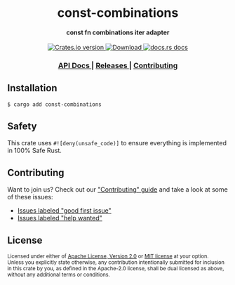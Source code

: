 <h1 align="center">const-combinations</h1>
<div align="center">
  <strong>
    const fn combinations iter adapter
  </strong>
</div>

<br />

<div align="center">
  <!-- Crates version -->
  <a href="https://crates.io/crates/const-combinations">
    <img src="https://img.shields.io/crates/v/const-combinations.svg?style=flat-square"
    alt="Crates.io version" />
  </a>
  <!-- Downloads -->
  <a href="https://crates.io/crates/const-combinations">
    <img src="https://img.shields.io/crates/d/const-combinations.svg?style=flat-square"
      alt="Download" />
  </a>
  <!-- docs.rs docs -->
  <a href="https://docs.rs/const-combinations">
    <img src="https://img.shields.io/badge/docs-latest-blue.svg?style=flat-square"
      alt="docs.rs docs" />
  </a>
</div>

<div align="center">
  <h3>
    <a href="https://docs.rs/const-combinations">
      API Docs
    </a>
    <span> | </span>
    <a href="https://github.com/yoshuawuyts/const-combinations/releases">
      Releases
    </a>
    <span> | </span>
    <a href="https://github.com/yoshuawuyts/const-combinations/blob/master.github/CONTRIBUTING.md">
      Contributing
    </a>
  </h3>
</div>

## Installation
```sh
$ cargo add const-combinations
```

## Safety
This crate uses ``#![deny(unsafe_code)]`` to ensure everything is implemented in
100% Safe Rust.

## Contributing
Want to join us? Check out our ["Contributing" guide][contributing] and take a
look at some of these issues:

- [Issues labeled "good first issue"][good-first-issue]
- [Issues labeled "help wanted"][help-wanted]

[contributing]: https://github.com/yoshuawuyts/const-combinations/blob/master.github/CONTRIBUTING.md
[good-first-issue]: https://github.com/yoshuawuyts/const-combinations/labels/good%20first%20issue
[help-wanted]: https://github.com/yoshuawuyts/const-combinations/labels/help%20wanted

## License

<sup>
Licensed under either of <a href="LICENSE-APACHE">Apache License, Version
2.0</a> or <a href="LICENSE-MIT">MIT license</a> at your option.
</sup>

<br/>

<sub>
Unless you explicitly state otherwise, any contribution intentionally submitted
for inclusion in this crate by you, as defined in the Apache-2.0 license, shall
be dual licensed as above, without any additional terms or conditions.
</sub>
